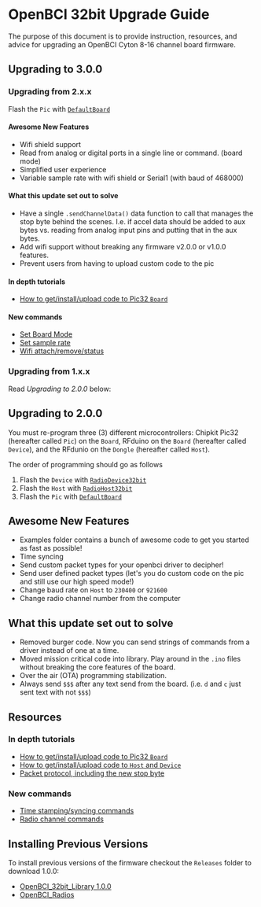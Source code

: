 # OpenBCI 32bit Upgrade Guide

The purpose of this document is to provide instruction, resources, and advice for upgrading an OpenBCI Cyton 8-16 channel board firmware.

## Upgrading to 3.0.0

### Upgrading from 2.x.x

Flash the `Pic` with [`DefaultBoard`](https://github.com/OpenBCI/OpenBCI_32bit_Library/blob/master/examples/DefaultBoard/DefaultBoard.ino)

#### Awesome New Features

* Wifi shield support
* Read from analog or digital ports in a single line or command. (board mode)
* Simplified user experience
* Variable sample rate with wifi shield or Serial1 (with baud of 468000)

#### What this update set out to solve

* Have a single `.sendChannelData()` data function to call that manages the stop byte behind the scenes. I.e. if accel data should be added to aux bytes vs. reading from analog input pins and putting that in the aux bytes.
* Add wifi support without breaking any firmware v2.0.0 or v1.0.0 features.
* Prevent users from having to upload custom code to the pic

#### In depth tutorials
* [How to get/install/upload code to Pic32 `Board`](http://docs.openbci.com/Hardware/05-Cyton_Board_Programming_Tutorial)

#### New commands

* [Set Board Mode]()
* [Set sample rate]()
* [Wifi attach/remove/status]()

### Upgrading from 1.x.x

Read *Upgrading to 2.0.0* below:

## Upgrading to 2.0.0

You must re-program three (3) different microcontrollers: Chipkit Pic32 (hereafter called `Pic`) on the `Board`, RFduino on the `Board` (hereafter called `Device`), and the RFdunio on the `Dongle` (hereafter called `Host`).

The order of programming should go as follows

1. Flash the `Device` with [`RadioDevice32bit`](https://github.com/OpenBCI/OpenBCI_Radios/blob/master/examples/RadioDevice32bit/RadioDevice32bit.ino)
2. Flash the `Host` with [`RadioHost32bit`](https://github.com/OpenBCI/OpenBCI_Radios/blob/master/examples/RadioHost32bit/RadioHost32bit.ino)
3. Flash the `Pic` with [`DefaultBoard`](https://github.com/OpenBCI/OpenBCI_32bit_Library/blob/master/examples/DefaultBoard/DefaultBoard.ino)

## Awesome New Features

* Examples folder contains a bunch of awesome code to get you started as fast as possible!
* Time syncing
* Send custom packet types for your openbci driver to decipher!
* Send user defined packet types (let's you do custom code on the pic and still use our high speed mode!)
* Change baud rate on `Host` to `230400` or `921600`
* Change radio channel number from the computer

## What this update set out to solve

* Removed burger code. Now you can send strings of commands from a driver instead of one at a time.
* Moved mission critical code into library. Play around in the `.ino` files without breaking the core features of the board.
* Over the air (OTA) programming stabilization.
* Always send `$$$` after any text send from the board. (i.e. `d` and `c` just sent text with not `$$$`)

## Resources
### In depth tutorials
* [How to get/install/upload code to Pic32 `Board`](http://docs.openbci.com/Hardware/05-Cyton_Board_Programming_Tutorial)
* [How to get/install/upload code to `Host` and `Device`](http://docs.openbci.com/Hardware/06-Cyton_Radios_Programming_Tutorial)
* [Packet protocol, including the new stop byte](http://docs.openbci.com/Hardware/03-Cyton_Data_Format)

### New commands
* [Time stamping/syncing commands](http://docs.openbci.com/OpenBCI%20Software/04-OpenBCI_Cyton_SDK#firmware-v200-new-commands-time-stamping)
* [Radio channel commands](http://docs.openbci.com/OpenBCI%20Software/04-OpenBCI_Cyton_SDK#firmware-v200-new-commands-radio-configuration-commands)

## Installing Previous Versions

To install previous versions of the firmware checkout the `Releases` folder to download 1.0.0:
* [OpenBCI_32bit_Library 1.0.0](https://github.com/OpenBCI/OpenBCI_32bit_Library/releases/tag/v1.0.0)
* [OpenBCI_Radios](https://github.com/OpenBCI/OpenBCI_Radios/releases/tag/v1.0)
